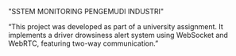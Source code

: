 "SSTEM MONITORING PENGEMUDI INDUSTRI" 

“This project was developed as part of a university assignment. It implements a driver drowsiness alert system using WebSocket and WebRTC, featuring two-way communication.”
